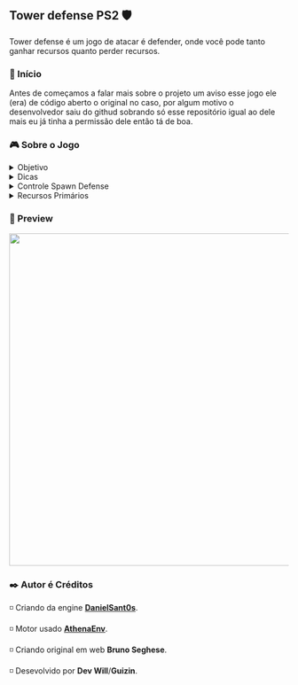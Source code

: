 ## Tower defense PS2 🛡️
Tower defense é um jogo de atacar é defender, onde você pode tanto ganhar recursos quanto perder recursos.

<h3 id="inicio">🚀 Início</h3>
Antes de começamos a falar mais sobre o projeto um aviso esse jogo ele (era) de código aberto o original no caso, por algum motivo o desenvolvedor saiu do githud sobrando só esse repositório igual ao dele mais eu já tinha a permissão dele então tá de boa.

<h3 id="Sobre">🎮 Sobre o Jogo</h3>
<details>
<summary>Objetivo</summary>
  
  + Não deixe os Zumbies ultrapassarem da direita para a esquenda.
  + Colente moedas para almentar seus recursos.

</details>

<details>
<summary>Dicas</summary>
  
  + Não deixe seus Denfenses perto dos Zumbies.
  + Não coloque demais Denfenses não tela se não pode ave quendas de FPS.

</details>

<details>
<summary>Controle Spawn Defense</summary>
  
  + O Primeiro denfense você spawn com o cross (X) do controle, você gasta a comprar ele 100 de recursos.
  + O Segundo denfense você spawn com o square (quadrando) do controle, você gasta a comprar ele 160 de recursos.

</details>

<details>
<summary>Recursos Primários</summary>
  
  + Você tem de início 330 de recursos.

</details>

<h3 id="preview">🎥 Preview</h3>

<img src="./assets/tower-defense-game.gif" width="600px">


<h3 id="autor">✒️ Autor é Créditos</h3>

◽ Criando da engine [**DanielSant0s**](https://github.com/DanielSant0s).

◽️ Motor usado [**AthenaEnv**](https://github.com/DanielSant0s/AthenaEnv).

◽ Criando original em web **Bruno Seghese**.

◽ Desevolvido por **Dev Will**/**Guizin**.
